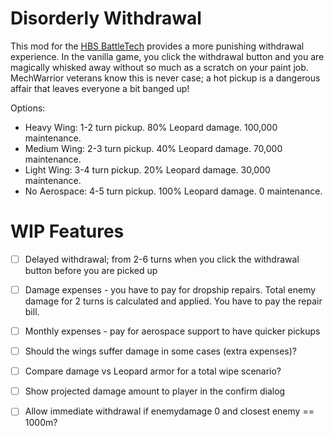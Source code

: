 # Disorderly Withdrawal

This mod for the [HBS BattleTech](http://battletechgame.com/) provides a more punishing withdrawal experience. In the vanilla game, you click the withdrawal button and you are magically whisked away without so much as a scratch on your paint job. MechWarrior veterans know this is never case; a hot pickup is a dangerous affair that leaves everyone a bit banged up!

Options:

* Heavy Wing: 1-2 turn pickup. 80% Leopard damage. 100,000 maintenance.
* Medium Wing: 2-3 turn pickup. 40% Leopard damage. 70,000 maintenance.
* Light Wing: 3-4 turn pickup. 20% Leopard damage. 30,000 maintenance.
* No Aerospace: 4-5 turn pickup. 100% Leopard damage. 0 maintenance.

# WIP Features
- [ ] Delayed withdrawal; from 2-6 turns when you click the withdrawal button before you are picked up

- [ ] Damage expenses -  you have to pay for dropship repairs. Total enemy damage for 2 turns is calculated and applied. You have to pay the repair bill. 

- [ ] Monthly expenses - pay for aerospace support to have quicker pickups

- [ ] Should the wings suffer damage in some cases (extra expenses)?

- [ ] Compare damage vs Leopard armor for a total wipe scenario?

- [ ] Show projected damage amount to player in the confirm dialog

- [ ] Allow immediate withdrawal if enemydamage 0 and closest enemy == 1000m?

  
